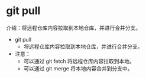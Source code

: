 # git pull
介绍：将远程仓库内容拉取到本地仓库，并进行合并分支。
- git pull
    - 将远程仓库内容拉取到本地仓库，并进行合并分支。
- 注意：
    - 可以通过 git fetch 将远程仓库内容拉取到本地。
    - 可以通过 git merge 将本地内容合并到分支中。